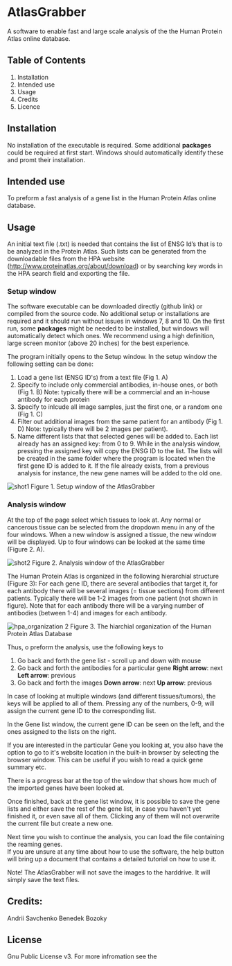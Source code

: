 # AtlasGrabber

A software to enable fast and large scale analysis of the the Human Protein Atlas online database. 

## Table of Contents
1. Installation
2. Intended use 
3. Usage
4. Credits
5. Licence 

## Installation
No installation of the executable is required. Some additional **packages** could be required at first start. Windows should automatically identify these and promt their installation. 

## Intended use
To preform a fast analysis of a gene list in the Human Protein Atlas online database.

## Usage 
An initial text file (.txt) is needed that contains the list of ENSG Id’s that is to be analyzed in the Protein Atlas. Such lists can be generated from the downloadable files from the HPA website (http://www.proteinatlas.org/about/download) or by searching key words in the HPA search field and exporting the file. 

### Setup window
The software executable can be downloaded directly (github link) or compiled from the source code. No additional setup or installations are required and it should run without issues in windows 7, 8 and 10. On the first run, some **packages** might be needed to be installed, but windows will automatically detect which ones. We recommend using a high definition, large screen monitor (above 20 inches) for the best experience. 

The program initially opens to the Setup window. In the setup window the following setting can be done: 

1. Load a gene list (ENSG ID's) from a text file (Fig 1. A)
2. Specify to include only commercial antibodies, in-house ones, or  both (Fig 1. B) 
  Note: typically there will be a commercial and an in-house antibody for each protein
3. Specify to inlcude all image samples, just the first one, or a random one (Fig 1. C)
4. Filter out additional images from the same patient for an antibody (Fig 1. D)
  Note: typically there will be 2 images per patient). 
5. Name different lists that that selected genes will be added to. Each list already has an assigned key: from 0 to 9. While in the analysis window, pressing the assigned key will copy the ENSG ID to the list. The lists will be created in the same folder where the program is located when the first gene ID is added to it. If the file already exists, from a previous analysis for instance, the new gene names will be added to the old one. 

![shot1](https://cloud.githubusercontent.com/assets/17572110/22786755/23ccbf8a-eeda-11e6-9034-58a92b146569.jpg)
Figure 1.  Setup window of the AtlasGrabber

### Analysis window
At the top of the page select which tissues to look at. Any normal or cancerous tissue can be selected from the dropdown menu in any of the four windows. When a new window is assigned a tissue, the new window will be displayed. Up to four windows can be looked at the same time (Figure 2. A). 

![shot2](https://cloud.githubusercontent.com/assets/17572110/22879335/d49d9d88-f1dd-11e6-8927-01204d0f748b.jpg)
Figure 2.  Analysis window of the AtlasGrabber

The Human Protein Atlas is organized in the following hierarchial structure (Figure 3): For each gene ID, there are several antibodies that target it, for each antibody there will be several images (= tissue sections) from different patients. Typically there will be 1-2 images from one patient (not shown in figure). Note that for each antibody there will be a varying number of antibodies (between 1-4) and images for each antibody. 

![hpa_organization 2](https://cloud.githubusercontent.com/assets/17572110/22879557/e1b25cce-f1de-11e6-8e52-b0ca0c7f641f.png)
Figure 3. The hiarchial organization of the Human Protein Atlas Database

Thus, o preform the analysis, use the following keys to
1. Go back and forth the gene list - scroll up and down with mouse
2. Go back and forth the antibodies for a particular gene
  **Right arrow**: next
  **Left arrow**: previous
3. Go back and forth the images
  **Down arrow**: next
  **Up arrow**: previous

In case of looking at multiple windows (and different tissues/tumors), the keys will be applied to all of them. Pressing any of the numbers, 0-9, will assign the current gene ID to the corresponding list. 

In the Gene list window, the current gene ID can be seen on the left, and the ones assigned to the lists on the right. 

If you are interested in the particular Gene you looking at, you also have the option to go to it's website location in the built-in browser by selecting the browser window. This can be useful if you wish to read a quick gene summary etc. 

There is a progress bar at the top of the window that shows how much of the imported genes have been looked at.  

Once finished, back at the gene list window, it is possible to save the gene lists and either save the rest of the gene list, in case you haven't yet finished it, or even save all of them. Clicking any of them will not overwrite the current file but create a new one. 

Next time you wish to continue the analysis, you can load the file containing the reaming genes.  
If you are unsure at any time about how to use the software, the help button will bring up a document that contains a detailed tutorial on how to use it. 

Note! The AtlasGrabber will not save the images to the harddrive. It will simply save the text files. 

## Credits:
Andrii Savchenko
Benedek Bozoky

## License
Gnu Public License v3. For more infromation see the 
